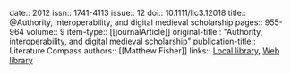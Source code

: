 date:: 2012
issn:: 1741-4113
issue:: 12
doi:: 10.1111/lic3.12018
title:: @Authority, interoperability, and digital medieval scholarship
pages:: 955-964
volume:: 9
item-type:: [[journalArticle]]
original-title:: "Authority, interoperability, and digital medieval scholarship"
publication-title:: Literature Compass
authors:: [[Matthew Fisher]]
links:: [Local library](zotero://select/groups/2386895/items/XUV9PMTW), [Web library](https://www.zotero.org/groups/2386895/items/XUV9PMTW)
